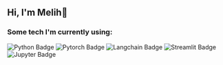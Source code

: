 ## Hi, I'm Melih👋

### Some tech I'm currently using:

![Python Badge](https://img.shields.io/badge/-Python-3B4252?style=flat&logo=python&logoColor=EBCB8B)
![Pytorch Badge](https://img.shields.io/badge/-PyTorch-3B4252?style=flat&logo=pytorch&logoColor=#EE4C2C)
![Langchain Badge](https://img.shields.io/badge/-LangChain-3B4252?style=flat&logo=langchain&logoColor=#1C3C3C)
![Streamlit Badge](https://img.shields.io/badge/-Streamlit-3B4252?style=flat&logo=streamlit&logoColor=#FF4B4B)
![Jupyter Badge](https://img.shields.io/badge/-Jupyter-3B4252?style=flat&logo=jupyter&logoColor=#F37626)


<!--
**melihzgvnc/melihzgvnc** is a ✨ _special_ ✨ repository because its `README.md` (this file) appears on your GitHub profile.

Here are some ideas to get you started:

- 🔭 I’m currently working on ...
- 🌱 I’m currently learning ...
- 👯 I’m looking to collaborate on ...
- 🤔 I’m looking for help with ...
- 💬 Ask me about ...
- 📫 How to reach me: ...
- 😄 Pronouns: ...
- ⚡ Fun fact: ...
-->
